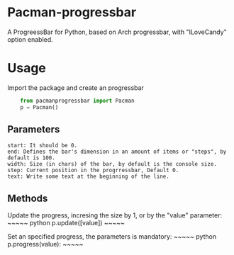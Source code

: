 Pacman-progressbar
==================

A ProgreessBar for Python, based on Arch progressbar, with "ILoveCandy" option enabled.


Usage
=================

Import the package and create an progressbar
~~~~~ python
	from pacmanprogressbar import Pacman
    p = Pacman()
~~~~~

Parameters
----------
    start: It should be 0.
    end: Defines the bar's dimension in an amount of items or "steps", by default is 100.
    width: Size (in chars) of the bar, by default is the console size. 
    step: Current position in the progrressbar, Default 0.
    text: Write some text at the beginning of the line.


Methods
-------
Update the progress, incresing the size by 1, or by the "value" parameter:
	~~~~~ python
	p.update([value])
	~~~~~


Set an specified progress, the parameters is mandatory:
	~~~~~ python
	p.progress(value):
	~~~~~
